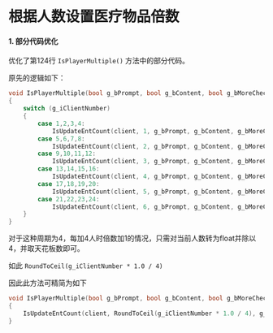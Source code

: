 # 根据人数设置医疗物品倍数



#### 1. 部分代码优化

优化了第124行 `IsPlayerMultiple()` 方法中的部分代码。

原先的逻辑如下：

```c
void IsPlayerMultiple(bool g_bPrompt, bool g_bContent, bool g_bMoreCheck, int client, int g_iClientNumber, int g_iSurvivorLimit)
{
	switch (g_iClientNumber)
	{
		case 1,2,3,4:
			IsUpdateEntCount(client, 1, g_bPrompt, g_bContent, g_bMoreCheck, g_iClientNumber, g_iSurvivorLimit);
		case 5,6,7,8:
			IsUpdateEntCount(client, 2, g_bPrompt, g_bContent, g_bMoreCheck, g_iClientNumber, g_iSurvivorLimit);
		case 9,10,11,12:
			IsUpdateEntCount(client, 3, g_bPrompt, g_bContent, g_bMoreCheck, g_iClientNumber, g_iSurvivorLimit);
		case 13,14,15,16:
			IsUpdateEntCount(client, 4, g_bPrompt, g_bContent, g_bMoreCheck, g_iClientNumber, g_iSurvivorLimit);
		case 17,18,19,20:
			IsUpdateEntCount(client, 5, g_bPrompt, g_bContent, g_bMoreCheck, g_iClientNumber, g_iSurvivorLimit);
		case 21,22,23,24:
			IsUpdateEntCount(client, 6, g_bPrompt, g_bContent, g_bMoreCheck, g_iClientNumber, g_iSurvivorLimit);
	}
}
```





对于这种周期为4，每加4人时倍数加1的情况，只需对当前人数转为float并除以4，并取天花板数即可。

如此 `RoundToCeil(g_iClientNumber * 1.0 / 4)`

因此此方法可精简为如下

```c
void IsPlayerMultiple(bool g_bPrompt, bool g_bContent, bool g_bMoreCheck, int client, int g_iClientNumber, int g_iSurvivorLimit)
{
	IsUpdateEntCount(client, RoundToCeil(g_iClientNumber * 1.0 / 4), g_bPrompt, g_bContent, g_bMoreCheck, g_iClientNumber, g_iSurvivorLimit);
}
```

